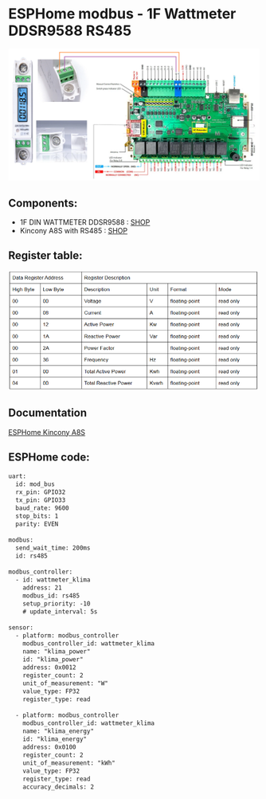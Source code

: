 # ESPHome modbus - 1F Wattmeter DDSR9588 RS485

![Schema](https://github.com/peca2345/ESPHome-modbus-1F-wattmeter-DDSR9588/blob/main/IMG/schema.png?raw=true)

## Components:
- 1F DIN WATTMETER DDSR9588 : [SHOP](https://www.aliexpress.com/i/4001201973679.html)
- Kincony A8S with RS485 : [SHOP](https://www.aliexpress.com/item/1005004345158143.html)

## Register table:
![table](https://github.com/peca2345/ESPHome-modbus-1F-wattmeter-DDSR9588/blob/main/IMG/registers.png?raw=true)

## Documentation
[ESPHome Kincony A8S](https://devices.esphome.io/devices/KinCony-KC868-A8S)

## ESPHome code:
```
uart:
  id: mod_bus
  rx_pin: GPIO32
  tx_pin: GPIO33
  baud_rate: 9600
  stop_bits: 1
  parity: EVEN

modbus:
  send_wait_time: 200ms
  id: rs485

modbus_controller:
  - id: wattmeter_klima
    address: 21
    modbus_id: rs485
    setup_priority: -10
    # update_interval: 5s

sensor:
  - platform: modbus_controller
    modbus_controller_id: wattmeter_klima
    name: "klima_power"
    id: "klima_power"
    address: 0x0012
    register_count: 2
    unit_of_measurement: "W"
    value_type: FP32
    register_type: read

  - platform: modbus_controller
    modbus_controller_id: wattmeter_klima
    name: "klima_energy"
    id: "klima_energy"
    address: 0x0100
    register_count: 2
    unit_of_measurement: "kWh"
    value_type: FP32
    register_type: read
    accuracy_decimals: 2
```    
